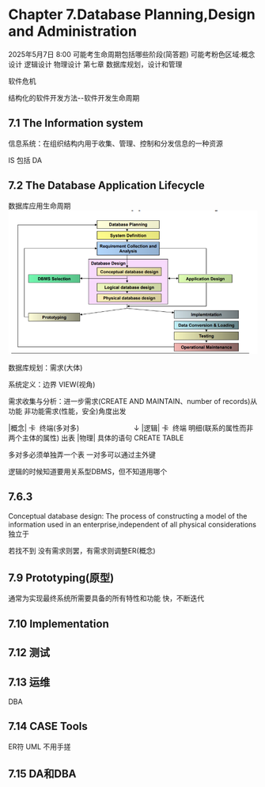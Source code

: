 # Chapter 7.Database Planning,Design and Administration
2025年5月7日 8:00
可能考生命周期包括哪些阶段(简答题)
可能考粉色区域:概念设计
              逻辑设计
              物理设计
第七章 数据库规划，设计和管理

软件危机    

结构化的软件开发方法--软件开发生命周期

## 7.1 The Information system
信息系统：在组织结构内用于收集、管理、控制和分发信息的一种资源

IS 包括 DA

## 7.2 The Database Application Lifecycle
数据库应用生命周期
![数据库应用生命周期](https://github.com/sujh2004/DatabaseNotes/blob/main/src/7.2.1.png?raw=true)

 数据库规划：需求(大体)
 
 系统定义：边界 VIEW(视角)
 
 需求收集与分析：进一步需求(CREATE AND MAINTAIN、number of records)从功能 非功能需求(性能，安全)角度出发


|概念| 卡  &nbsp;终端(多对多)
&nbsp;&nbsp;&nbsp;&nbsp;&nbsp;&nbsp;&nbsp;&nbsp;&nbsp;&nbsp;&nbsp;&nbsp;&nbsp;&nbsp;&nbsp;&nbsp;&nbsp;&nbsp;&nbsp;&nbsp;&nbsp;&nbsp;&nbsp;&nbsp;&nbsp;&nbsp;&nbsp;↓
|逻辑| 卡  &nbsp;终端 明细(联系的属性而非两个主体的属性) 出表
|物理| 具体的语句 CREATE TABLE

多对多必须单独弄一个表
一对多可以通过主外键

逻辑的时候知道要用关系型DBMS，但不知道用哪个

## 7.6.3
Conceptual database design: The process of constructing a model of the information used in an enterprise,independent of all physical considerations
独立于

若找不到 没有需求则罢，有需求则调整ER(概念)


## 7.9 Prototyping(原型)
通常为实现最终系统所需要具备的所有特性和功能
快，不断迭代

## 7.10 Implementation
## 7.12 测试
## 7.13 运维
DBA

## 7.14 CASE Tools
ER符 UML
不用手搓

## 7.15 DA和DBA 